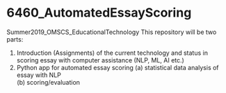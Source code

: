 # 6460_AutomatedEssayScoring
Summer2019_OMSCS_EducationalTechnology
This repository will be two parts:
1. Introduction (Assignments) of the current technology and status in scoring essay with computer assistance (NLP, ML, AI etc.) 
2. Python app for automated essay scoring
  (a) statistical data analysis of essay with NLP  
  (b) scoring/evaluation

